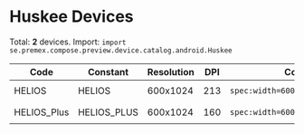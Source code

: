 # Huskee Devices

Total: **2** devices. Import: `import se.premex.compose.preview.device.catalog.android.Huskee`

| Code | Constant | Resolution | DPI | Compose Spec | Preview Usage |
|------|----------|------------|-----|-------------|---------------|
| HELIOS | HELIOS | 600x1024 | 213 | `spec:width=600px,height=1024px,dpi=213` | `@Preview(device = Huskee.HELIOS)` |
| HELIOS_Plus | HELIOS_PLUS | 600x1024 | 160 | `spec:width=600px,height=1024px,dpi=160` | `@Preview(device = Huskee.HELIOS_PLUS)` |

<!-- Generated automatically. Do not edit manually. -->
